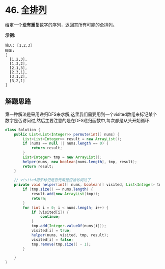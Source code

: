 # 46. [全排列](https://leetcode-cn.com/problems/permutations/description/)

给定一个**没有重复**数字的序列，返回其所有可能的全排列。

**示例:**

```
输入: [1,2,3]
输出:
[
  [1,2,3],
  [1,3,2],
  [2,1,3],
  [2,3,1],
  [3,1,2],
  [3,2,1]
]
```

## 解题思路

第一种解法是采用递归DFS来求解,这里我们需要用到一个visited数组来标记某个数字是否访问过,然后主要注意的是在DFS递归函数中,每次都是从头开始循环.

```java
class Solution {
    public List<List<Integer>> permute(int[] nums) {
        List<List<Integer>> result = new ArrayList();
        if (nums == null || nums.length == 0) {
            return result;
        }
        List<Integer> tmp = new ArrayList();
        helper(nums, new boolean[nums.length], tmp, result);
        return result;
    }
	
    // visited用于标记是否元素是否被访问过了
    private void helper(int[] nums, boolean[] visited, List<Integer> tmp, List<List<Integer>> result) {
        if (tmp.size() == nums.length) {
            result.add(new ArrayList(tmp));
            return;
        }
        for (int i = 0; i < nums.length; i++) {
            if (visited[i]) {
                continue;
            }
            tmp.add(Integer.valueOf(nums[i]));
            visited[i] = true;
            helper(nums, visited, tmp, result);
            visited[i] = false;
            tmp.remove(tmp.size() - 1);
        }

    }
}
```

